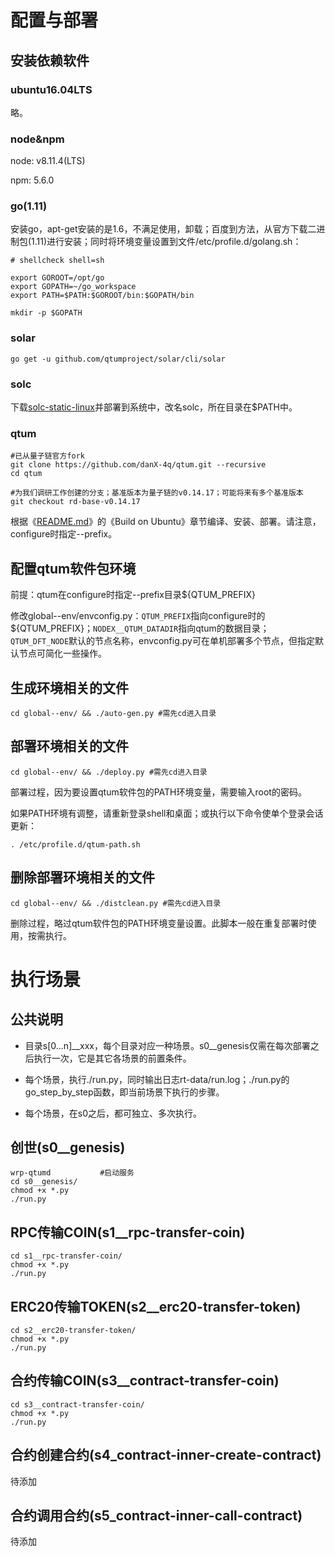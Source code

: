 # 配置与部署

## 安装依赖软件

### ubuntu16.04LTS

略。

### node&npm

node: v8.11.4(LTS)

npm: 5.6.0

### go(1.11)

安装go，apt-get安装的是1.6，不满足使用，卸载；百度到方法，从官方下载二进制包(1.11)进行安装；同时将环境变量设置到文件/etc/profile.d/golang.sh：

```shell
# shellcheck shell=sh

export GOROOT=/opt/go
export GOPATH=~/go_workspace
export PATH=$PATH:$GOROOT/bin:$GOPATH/bin

mkdir -p $GOPATH
```

### solar

```go get -u github.com/qtumproject/solar/cli/solar```

### solc

 下载[solc-static-linux](https://github.com/ethereum/solidity/releases/download/v0.4.24/solc-static-linux)并部署到系统中，改名solc，所在目录在$PATH中。

### qtum

```shell
#已从量子链官方fork
git clone https://github.com/danX-4q/qtum.git --recursive
cd qtum

#为我们调研工作创建的分支；基准版本为量子链的v0.14.17；可能将来有多个基准版本
git checkout rd-base-v0.14.17
```

根据《[README.md](https://github.com/danX-4q/qtum/blob/rd-base-v0.14.17/README.md)》的《Build on Ubuntu》章节编译、安装、部署。请注意，configure时指定--prefix。

## 配置qtum软件包环境

前提：qtum在configure时指定--prefix目录${QTUM_PREFIX}

修改global--env/envconfig.py：```QTUM_PREFIX```指向configure时的${QTUM_PREFIX}；```NODEX__QTUM_DATADIR```指向qtum的数据目录；```QTUM_DFT_NODE```默认的节点名称，envconfig.py可在单机部署多个节点，但指定默认节点可简化一些操作。

## 生成环境相关的文件

```shell
cd global--env/ && ./auto-gen.py #需先cd进入目录
```

## 部署环境相关的文件

```shell
cd global--env/ && ./deploy.py #需先cd进入目录
```

部署过程，因为要设置qtum软件包的PATH环境变量，需要输入root的密码。

如果PATH环境有调整，请重新登录shell和桌面；或执行以下命令使单个登录会话更新：

```shell
. /etc/profile.d/qtum-path.sh
```

## 删除部署环境相关的文件

```shell
cd global--env/ && ./distclean.py #需先cd进入目录
```

删除过程，略过qtum软件包的PATH环境变量设置。此脚本一般在重复部署时使用，按需执行。

# 执行场景

## 公共说明

* 目录s[0...n]__xxx，每个目录对应一种场景。s0\_\_genesis仅需在每次部署之后执行一次，它是其它各场景的前置条件。

* 每个场景，执行./run.py，同时输出日志rt-data/run.log；./run.py的go_step_by_step函数，即当前场景下执行的步骤。

* 每个场景，在s0之后，都可独立、多次执行。

## 创世(s0__genesis)

```shell
wrp-qtumd			#启动服务
cd s0__genesis/
chmod +x *.py
./run.py
```

## RPC传输COIN(s1__rpc-transfer-coin)

```shell
cd s1__rpc-transfer-coin/
chmod +x *.py
./run.py
```

## ERC20传输TOKEN(s2__erc20-transfer-token)

```shell
cd s2__erc20-transfer-token/
chmod +x *.py
./run.py
```

## 合约传输COIN(s3__contract-transfer-coin)

```shell
cd s3__contract-transfer-coin/
chmod +x *.py
./run.py
```

## 合约创建合约(s4_contract-inner-create-contract)

待添加

## 合约调用合约(s5_contract-inner-call-contract)

待添加